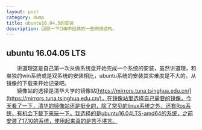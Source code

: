 ```yaml
---
layout: post
category: dump
title: ubuntu16.04.5的安装
description: 回顾一下CNN中经典的一些网络结构。
---
```


## ubuntu 16.04.05 LTS
　　讲道理这是自己第一次从做系统盘开始完成一个系统的安装，虽然讲道理，和单独的win系统或是双系统的安装相比，ubuntu系统的安装其实难度是不大的。从镜像的下载来开始记录吧。<br>
　　镜像站的选择是清华大学的镜像站[https://mirrors.tuna.tsinghua.edu.cn/](https://mirrors.tuna.tsinghua.edu.cn/)，在镜像站里选择自己需要的镜像，今天看了一下，清华的镜像站还是挺全的，除了常见的linux系统之外，还有Ros系统，有机会下载下来玩一下。我选择的是ubuntu16.04LTS-amd64的系统，之前安装了17.10的系统，使用起来真的是苦不堪言。